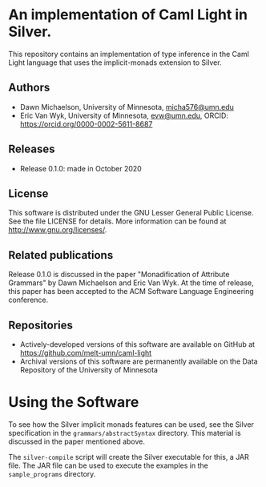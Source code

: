 # An implementation of Caml Light in Silver.

This repository contains an implementation of type inference in the
Caml Light language that uses the implicit-monads extension to Silver.


## Authors
- Dawn Michaelson, University of Minnesota, micha576@umn.edu
- Eric Van Wyk, University of Minnesota, evw@umn.edu,
  ORCID: https://orcid.org/0000-0002-5611-8687


## Releases
- Release 0.1.0: made in October 2020


## License
This software is distributed under the GNU Lesser General Public License. See the file LICENSE for details.
More information can be found at http://www.gnu.org/licenses/.

## Related publications
Release 0.1.0 is discussed in the paper "Monadification of Attribute
Grammars" by Dawn Michaelson and Eric Van Wyk.  At the time of
release, this paper has been accepted to the ACM Software Language
Engineering conference.


## Repositories
- Actively-developed versions of this software are available on GitHub
  at https://github.com/melt-umn/caml-light
- Archival versions of this software are permanently available on the
  Data Repository of the University of Minnesota


# Using the Software
To see how the Silver implicit monads features can be used, see the
Silver specification in the `grammars/abstractSyntax` directory.  This
material is discussed in the paper mentioned above.

The `silver-compile` script will create the Silver executable for
this, a JAR file.  The JAR file can be used to execute the examples in
the `sample_programs` directory.


